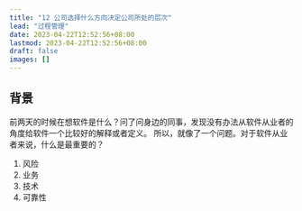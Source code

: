 ```yaml
---
title: "12 公司选择什么方向决定公司所处的层次"
lead: "过程管理"
date: 2023-04-22T12:52:56+08:00
lastmod: 2023-04-22T12:52:56+08:00
draft: false
images: []
---
```


## 背景
前两天的时候在想软件是什么？问了问身边的同事，发现没有办法从软件从业者的角度给软件一个比较好的解释或者定义。
所以，就像了一个问题。对于软件从业者来说，什么是最重要的？
1. 风险
2. 业务
3. 技术
4. 可靠性

## 
